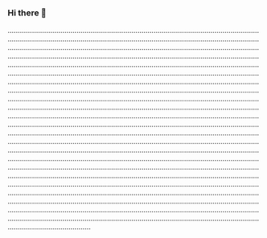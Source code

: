 ### Hi there 👋

.............................................................................................................................................................................................................................................................................................................................................................................................................................................................................................................................................................................................................................................................................................................................................................................................................................................................................................................................................................................................................................................................................................................................................................................................................................................................................................................................................................................................................................................................................................................................................................................................................................................................................................................................................................................................................................................................................................................................................................................................................................................................................................................................................................................................................................................................................................................................................................................................................................................................................................................................................................................................................................................................................................................................................................................................................................................................................................................................................................................................................